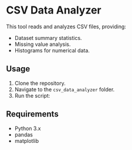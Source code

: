 # CSV Data Analyzer

This tool reads and analyzes CSV files, providing:
- Dataset summary statistics.
- Missing value analysis.
- Histograms for numerical data.

## Usage
1. Clone the repository.
2. Navigate to the `csv_data_analyzer` folder.
3. Run the script:

## Requirements
- Python 3.x
- pandas
- matplotlib
